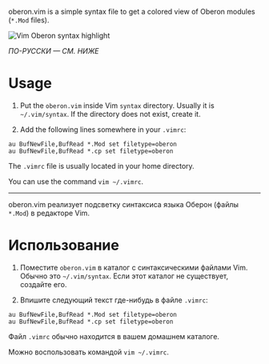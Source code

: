 oberon.vim is a simple syntax file to get a colored view
of Oberon modules (`*.Mod` files).

![Vim Oberon syntax highlight](https://free.oberon.org/images/oberon_vim_syntax.png)

*ПО-РУССКИ — СМ. НИЖЕ*

Usage
=====

1. Put the `oberon.vim` inside Vim `syntax` directory.
   Usually it is `~/.vim/syntax`.
   If the directory does not exist, create it.

2. Add the following lines somewhere in your `.vimrc`:
```
au BufNewFile,BufRead *.Mod set filetype=oberon
au BufNewFile,BufRead *.cp set filetype=oberon
```

The `.vimrc` file is usually located in your home directory.

You can use the command `vim ~/.vimrc`.

______

oberon.vim реализует подсветку синтаксиса языка Оберон
(файлы `*.Mod`) в редакторе Vim.

Использование
=============

1. Поместите `oberon.vim` в каталог с синтаксическими файлами Vim. Обычно
это `~/.vim/syntax`. Если этот каталог не существует, создайте его.

2. Впишите следующий текст где-нибудь в файле `.vimrc`:
```
au BufNewFile,BufRead *.Mod set filetype=oberon
au BufNewFile,BufRead *.cp set filetype=oberon
```

Файл `.vimrc` обычно находится в вашем домашнем каталоге.

Можно воспользовать командой `vim ~/.vimrc`.
